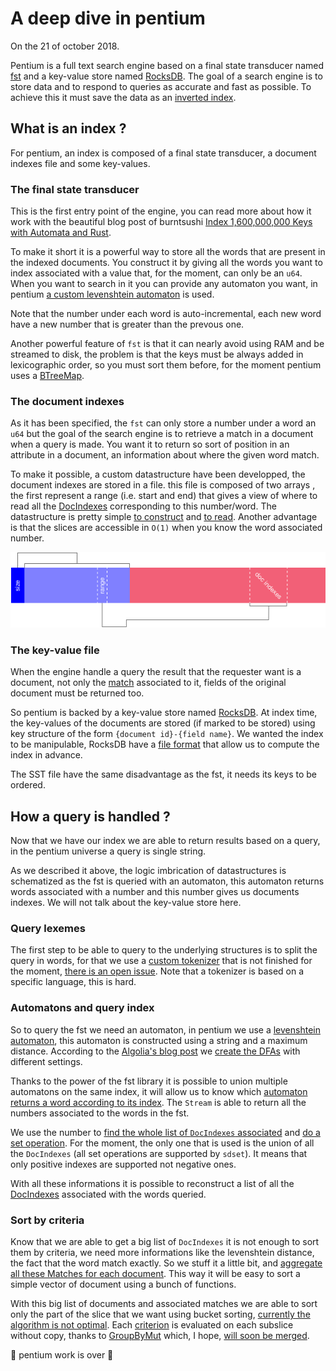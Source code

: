 # A deep dive in pentium

On the 21 of october 2018.

Pentium is a full text search engine based on a final state transducer named [fst](https://github.com/BurntSushi/fst) and a key-value store named [RocksDB](https://github.com/facebook/rocksdb). The goal of a search engine is to store data and to respond to queries as accurate and fast as possible. To achieve this it must save the data as an [inverted index](https://en.wikipedia.org/wiki/Inverted_index).



## What is an index ?

For pentium, an index is composed of a final state transducer, a document indexes file and some key-values.

### The final state transducer

This is the first entry point of the engine, you can read more about how it work with the beautiful blog post of burntsushi [Index 1,600,000,000 Keys with Automata and Rust](https://blog.burntsushi.net/transducers/).

To make it short it is a powerful way to store all the words that are present in the indexed documents. You construct it by giving all the words you want to index associated with a value that, for the moment, can only be an `u64`. When you want to search in it you can provide any automaton you want, in pentium [a custom levenshtein automaton](https://github.com/tantivy-search/levenshtein-automata/) is used.

Note that the number under each word is auto-incremental, each new word have a new number that is greater than the prevous one.

Another powerful feature of `fst` is that it can nearly avoid using RAM and be streamed to disk, the problem is that the keys must be always added in lexicographic order, so you must sort them before, for the moment pentium uses a [BTreeMap](https://github.com/Kerollmops/raptor-rs/blob/8abdb0a228e2808fe1814a6a0641a4b72d158579/src/metadata/doc_indexes.rs#L107-L112).

### The document indexes

As it has been specified, the `fst` can only store a number under a word an `u64` but the goal of the search engine is to retrieve a match in a document when a query is made. You want it to return so sort of position in an attribute in a document, an information about where the given word match.

To make it possible, a custom datastructure have been developped, the document indexes are stored in a file. this file is composed of two arrays , the first represent a range (i.e. start and end) that gives a view of where to read all the [DocIndexes]() corresponding to this number/word. The datastructure is pretty simple [to construct](https://github.com/Kerollmops/raptor-rs/blob/8abdb0a228e2808fe1814a6a0641a4b72d158579/src/metadata/doc_indexes.rs#L152-L200) and [to read](https://github.com/Kerollmops/raptor-rs/blob/8abdb0a228e2808fe1814a6a0641a4b72d158579/src/metadata/doc_indexes.rs#L48-L104). Another advantage is that the slices are accessible in `O(1)` when you know the word associated number.

![doc-indexes](misc/doc-indexes.png)

### The key-value file

When the engine handle a query the result that the requester want is a document, not only the [match](https://github.com/Kerollmops/pentium/blob/fc2cdf92596fc002ce278e3aa8718640ac44724d/src/lib.rs#L51-L79) associated to it, fields of the original document must be returned too.

So pentium is backed by a key-value store named [RocksDB](https://github.com/facebook/rocksdb). At index time, the key-values of the documents are stored (if marked to be stored) using key structure of the form `{document id}-{field name}`. We wanted the index to be manipulable, RocksDB have a [file format](https://github.com/facebook/rocksdb/wiki/Creating-and-Ingesting-SST-files) that allow us to compute the index in advance.

The SST file have the same disadvantage as the fst, it needs its keys to be ordered.



## How a query is handled ?

Now that we have our index we are able to return results based on a query, in the pentium universe a query is single string.

As we described it above, the logic imbrication of datastructures is schematized as the fst is queried with an automaton, this automaton returns words associated with a number and this number gives us documents indexes. We will not talk about the key-value store here.

### Query lexemes

The first step to be able to query to the underlying structures is to split the query in words, for that we use a [custom tokenizer](https://github.com/Kerollmops/pentium/blob/fc2cdf92596fc002ce278e3aa8718640ac44724d/src/tokenizer/mod.rs) that is not finished for the moment, [there is an open issue](https://github.com/Kerollmops/pentium/issues/3). Note that a tokenizer is based on a specific language, this is hard.

### Automatons and query index

So to query the fst we need an automaton, in pentium we use a [levenshtein automaton](https://en.wikipedia.org/wiki/Levenshtein_automaton), this automaton is constructed using a string and a maximum distance. According to the [Algolia's blog post](https://blog.algolia.com/inside-the-algolia-engine-part-3-query-processing/#algolia%e2%80%99s-way-of-searching-for-alternatives) we [create the DFAs](https://github.com/Kerollmops/pentium/blob/fc2cdf92596fc002ce278e3aa8718640ac44724d/src/automaton.rs#L62-L75) with different settings.

Thanks to the power of the fst library it is possible to union multiple automatons on the same index, it will allow us to know which [automaton returns a word according to its index](https://github.com/Kerollmops/pentium/blob/fc2cdf92596fc002ce278e3aa8718640ac44724d/src/metadata/ops.rs#L111). The `Stream` is able to return all the numbers associated to the words in the fst.

We use the number to [find the whole list of `DocIndexes` associated](https://github.com/Kerollmops/pentium/blob/fc2cdf92596fc002ce278e3aa8718640ac44724d/src/metadata/ops.rs#L129-L131) and [do a set operation](https://github.com/Kerollmops/pentium/blob/fc2cdf92596fc002ce278e3aa8718640ac44724d/src/metadata/ops.rs#L135). For the moment, the only one that is used is the union of all the `DocIndexes` (all set operations are supported by `sdset`). It means that only positive indexes are supported not negative ones.

With all these informations it is possible to reconstruct a list of all the [DocIndexes](https://github.com/Kerollmops/pentium/blob/fc2cdf92596fc002ce278e3aa8718640ac44724d/src/lib.rs#L25-L40) associated with the words queried.

### Sort by criteria

Know that we are able to get a big list of `DocIndexes` it is not enough to sort them by criteria, we need more informations like the levenshtein distance, the fact that the word match exactly. So we stuff it a little bit, and [aggregate all these Matches for each document](https://github.com/Kerollmops/pentium/blob/fc2cdf92596fc002ce278e3aa8718640ac44724d/src/rank/ranked_stream.rs#L55-L78). This way it will be easy to sort a simple vector of document using a bunch of functions.

With this big list of documents and associated matches we are able to sort only the part of the slice that we want using bucket sorting, [currently the algorithm is not optimal](https://github.com/Kerollmops/pentium/blob/fc2cdf92596fc002ce278e3aa8718640ac44724d/src/rank/ranked_stream.rs#L84-L101). Each [criterion](https://github.com/Kerollmops/pentium/blob/fc2cdf92596fc002ce278e3aa8718640ac44724d/src/rank/criterion/mod.rs#L62-L72) is evaluated on each subslice without copy, thanks to [GroupByMut](https://github.com/Kerollmops/group-by/blob/master/src/lib.rs#L177-L182) which, I hope, [will soon be merged](https://github.com/rust-lang/rfcs/pull/2477).



🎉 pentium work is over 🎉

